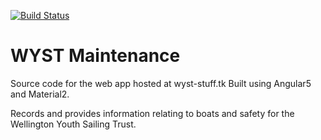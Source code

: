 [![Build Status](https://travis-ci.org/LaserFlash/NPYC-UsageMaintenanceTracker.svg?branch=master)](https://travis-ci.org/LaserFlash/NPYC-UsageMaintenanceTracker)

# WYST Maintenance

Source code for the web app hosted at wyst-stuff.tk
Built using Angular5 and Material2.

Records and provides information relating to boats and safety for the Wellington Youth Sailing Trust.
